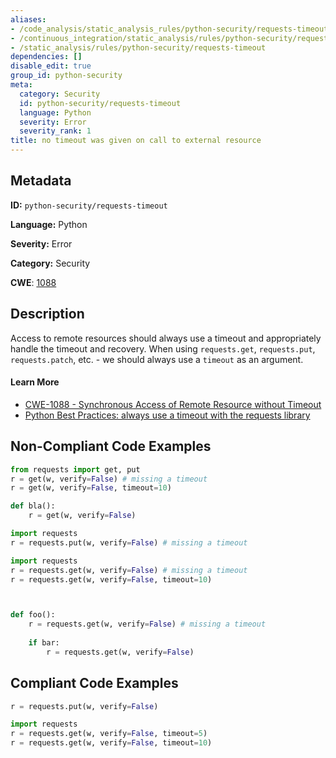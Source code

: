 ```yaml
---
aliases:
- /code_analysis/static_analysis_rules/python-security/requests-timeout
- /continuous_integration/static_analysis/rules/python-security/requests-timeout
- /static_analysis/rules/python-security/requests-timeout
dependencies: []
disable_edit: true
group_id: python-security
meta:
  category: Security
  id: python-security/requests-timeout
  language: Python
  severity: Error
  severity_rank: 1
title: no timeout was given on call to external resource
---
```

<!--  SOURCED FROM https://github.com/DataDog/datadog-static-analyzer-rule-docs -->


## Metadata
**ID:** `python-security/requests-timeout`

**Language:** Python

**Severity:** Error

**Category:** Security

**CWE**: [1088](https://cwe.mitre.org/data/definitions/1088.html)

## Description
Access to remote resources should always use a timeout and appropriately handle the timeout and recovery. When using `requests.get`, `requests.put`, `requests.patch`, etc. - we should always use a `timeout` as an argument.

#### Learn More

 - [CWE-1088 - Synchronous Access of Remote Resource without Timeout](https://cwe.mitre.org/data/definitions/1088.html)
 - [Python Best Practices: always use a timeout with the requests library](https://www.codiga.io/blog/python-requests-timeout/)

## Non-Compliant Code Examples
```python
from requests import get, put
r = get(w, verify=False) # missing a timeout
r = get(w, verify=False, timeout=10)

def bla():
    r = get(w, verify=False)
```

```python
import requests
r = requests.put(w, verify=False) # missing a timeout
```

```python
import requests
r = requests.get(w, verify=False) # missing a timeout
r = requests.get(w, verify=False, timeout=10)



def foo():
    r = requests.get(w, verify=False) # missing a timeout
    
    if bar:
        r = requests.get(w, verify=False)
```

## Compliant Code Examples
```python
r = requests.put(w, verify=False)
```

```python
import requests
r = requests.get(w, verify=False, timeout=5)
r = requests.get(w, verify=False, timeout=10)
```
